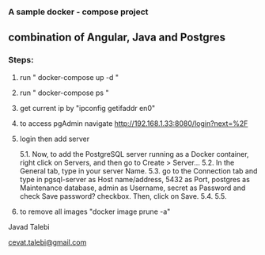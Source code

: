 ### A sample docker - compose project
## combination of Angular, Java and Postgres

### Steps:
1. run " docker-compose up -d "
2. run " docker-compose ps "
3. get current ip by "ipconfig getifaddr en0"
4. to access pgAdmin navigate http://192.168.1.33:8080/login?next=%2F
5. login then add server 

    5.1. Now, to add the PostgreSQL server running as a Docker container, right click on Servers, and then go to Create > Server…
    5.2. In the General tab, type in your server Name.
    5.3. go to the Connection tab and type in pgsql-server as Host name/address, 5432 as Port, postgres as Maintenance database, admin as Username, secret as Password and check Save password? checkbox. Then, click on Save.
    5.4. 
    5.5.     
5. to remove all images "docker image prune -a"



Javad Talebi

cevat.talebi@gmail.com